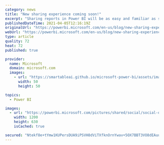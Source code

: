 ```yaml
---
category: news
title: "New sharing experience coming soon!"
excerpt: "Sharing reports in Power BI will be as easy and familiar as sharing in Office. At the end of this month, we&#8217;ll be introducing a new sharing capability in Power BI that will allow reports to be shared with people within the organization through shareable links. "
publishedDateTime: 2021-04-05T12:16:19Z
originalUrl: "https://powerbi.microsoft.com/en-us/blog/new-sharing-experience-coming-soon/"
webUrl: "https://powerbi.microsoft.com/en-us/blog/new-sharing-experience-coming-soon/"
type: article
quality: 72
heat: 72
published: true

provider:
  name: Microsoft
  domain: microsoft.com
  images:
    - url: "https://smartableai.github.io/microsoft-power-bi/assets/images/organizations/microsoft.com-50x50.jpg"
      width: 50
      height: 50

topics:
  - Power BI

images:
  - url: "https://powerbi.microsoft.com/pictures/shared/social/social-default-image.png"
    width: 1200
    height: 630
    isCached: true

secured: "Ntekf8e+tYmw1KUPersDUA9iPSVH8dViTXfknOrnYwav+5OX7BBT3VO8dEAuuxOC0KRvzOr+UiPulGQ+U2kEQcR0X7LbVk0gFiWJfAcWcWZBi6pvF60BbORidqdKxdGhoBIi1YFrAOHJj8B/CouSfiu6S8l2fl/K2k4/QME0/jK606KBECnWBqCQ3nimvUHlfDWG/dnq7t0C1WLG3lVBr9de3M7w/NfnLGkzjOeRq7G4BExb4a+7ZOX4lJjGEaFMXoMNucGobLOg+zs9MpAF+kFugfwDzYllaS7+7UF+oBMBoa01WvY8T6OJlWRk76j1K4mk8Pzpv87V+e61TRr4ZCzKUNLcBKap2mm3XKqQbwo=;0HvYwiWzEwptg6ZFhEpV2A=="
---
```


